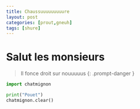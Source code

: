 ```yaml
---
title: Chaussuuuuuuuuure
layout: post
categories: [prout,gneuh]
tags: [shure]
---
```


# Salut les monsieurs

> Il fonce droit sur nouuuuus
{: .prompt-danger }

```python
import chatmignon

print("Pouet")
chatmignon.clear()
```